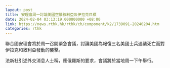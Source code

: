 ```yaml
---
layout: post
title: 安理會周一討論美國空襲敘利亞及伊拉克目標
date: 2024-02-04 03:13:19.000000000 +08:00
link: https://news.rthk.hk/rthk/ch/component/k2/1739091-20240204.htm
categories: rthk
---
```


聯合國安理會將於周一召開緊急會議，討論美國為報復三名美國士兵遇襲死亡而對伊拉克和敘利亞發動的襲擊。

法新社引述外交消息人士稱，應俄羅斯的要求，會議將於當地周一下午舉行。
